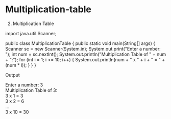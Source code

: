 # Multiplication-table
2. Multiplication Table

import java.util.Scanner;

public class MultiplicationTable {
    public static void main(String[] args) {
        Scanner sc = new Scanner(System.in);
        System.out.print("Enter a number: ");
        int num = sc.nextInt();
        System.out.println("Multiplication Table of " + num + ":");
        for (int i = 1; i <= 10; i++) {
            System.out.println(num + " x " + i + " = " + (num * i));
        }
    }
}

Output

Enter a number: 3  
Multiplication Table of 3:  
3 x 1 = 3  
3 x 2 = 6  
...  
3 x 10 = 30
